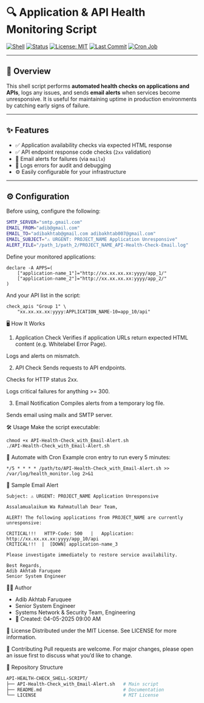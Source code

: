 # 🔍 Application & API Health Monitoring Script

[![Shell](https://img.shields.io/badge/Shell-Bash-brightgreen?logo=gnu-bash&logoColor=white)](https://www.gnu.org/software/bash/)
[![Status](https://img.shields.io/badge/status-active-success.svg)](https://github.com/adibakhtab007/shell_script)
[![License: MIT](https://img.shields.io/badge/License-MIT-yellow.svg)](./LICENSE)
[![Last Commit](https://img.shields.io/github/last-commit/adibakhtab007/shell_script.svg)](https://github.com/adibakhtab007/shell_script/commits/main)
[![Cron Job](https://img.shields.io/badge/Cron-Every%205%20min-blue)](https://crontab.guru/#*/5_*_*_*_*)

---

## 🧾 Overview

This shell script performs **automated health checks on applications and APIs**, logs any issues, and sends **email alerts** when services become unresponsive. It is useful for maintaining uptime in production environments by catching early signs of failure.

---

## ✨ Features

- ✅ Application availability checks via expected HTML response
- ✅ API endpoint response code checks (`2xx` validation)
- 📧 Email alerts for failures (via `mailx`)
- 📜 Logs errors for audit and debugging
- ⚙️ Easily configurable for your infrastructure

---

## ⚙️ Configuration

Before using, configure the following:

```bash
SMTP_SERVER="smtp.gmail.com"
EMAIL_FROM="adib@gmail.com"
EMAIL_TO="adibakhtab@gmail.com adibakhtab007@gmail.com"
EMAIL_SUBJECT="⚠️ URGENT: PROJECT_NAME Application Unresponsive"
ALERT_FILE="/path_1/path_2/PROJECT_NAME_API-Health-Check-Email.log"
```

Define your monitored applications:

```
declare -A APPS=(
	["application-name_1"]="http://xx.xx.xx.xx:yyyy/app_1/"
	["application-name_2"]="http://xx.xx.xx.xx:yyyy/app_2/"
)
```

And your API list in the script:

```
check_apis "Group 1" \
	"xx.xx.xx.xx:yyyy:APPLICATION_NAME-10=app_10/api"
```

🖥️ How It Works
1. Application Check
Verifies if application URLs return expected HTML content (e.g. Whitelabel Error Page).

Logs and alerts on mismatch.

2. API Check
Sends requests to API endpoints.

Checks for HTTP status 2xx.

Logs critical failures for anything >= 300.

3. Email Notification
Compiles alerts from a temporary log file.

Sends email using mailx and SMTP server.

🛠️ Usage
Make the script executable:

```
chmod +x API-Health-Check_with_Email-Alert.sh
./API-Health-Check_with_Email-Alert.sh
```

📅 Automate with Cron
Example cron entry to run every 5 minutes:

```
*/5 * * * * /path/to/API-Health-Check_with_Email-Alert.sh >> /var/log/health_monitor.log 2>&1
```

📧 Sample Email Alert

```
Subject: ⚠️ URGENT: PROJECT_NAME Application Unresponsive

Assalamualaikum Wa Rahmatullah Dear Team,

ALERT! The following applications from PROJECT_NAME are currently unresponsive:

CRITICAL!!!   HTTP-Code: 500   |   Application: http://xx.xx.xx.xx:yyyy/app_10/api
CRITICAL!!!  |  [DOWN] application-name_3

Please investigate immediately to restore service availability.

Best Regards,
Adib Akhtab Faruquee
Senior System Engineer
```

🧑‍💻 Author
- Adib Akhtab Faruquee
- Senior System Engineer
- Systems Network & Security Team, Engineering
- 📅 Created: 04-05-2025 09:00 AM

📝 License
Distributed under the MIT License. See LICENSE for more information.

🤝 Contributing
Pull requests are welcome. For major changes, please open an issue first to discuss what you’d like to change.

📂 Repository Structure

```bash
API-HEALTH-CHECK_SHELL-SCRIPT/
├── API-Health-Check_with_Email-Alert.sh   # Main script
├── README.md                              # Documentation
└── LICENSE                                # MIT License
```